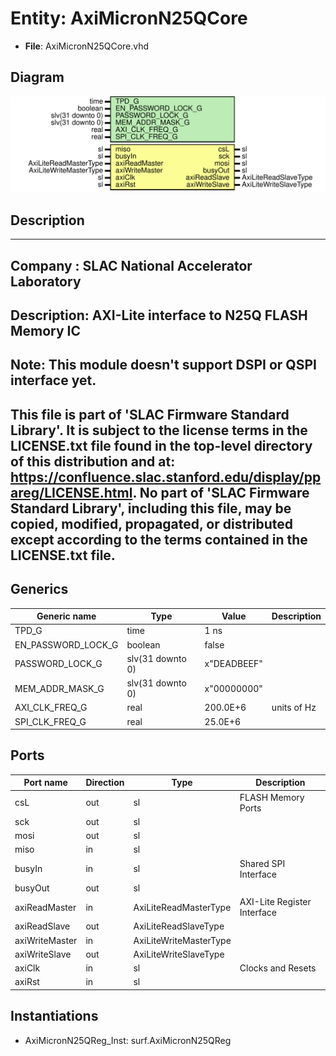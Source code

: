 # Entity: AxiMicronN25QCore

- **File**: AxiMicronN25QCore.vhd
## Diagram

![Diagram](AxiMicronN25QCore.svg "Diagram")
## Description

-----------------------------------------------------------------------------
 Company    : SLAC National Accelerator Laboratory
-----------------------------------------------------------------------------
 Description: AXI-Lite interface to N25Q FLASH Memory IC
-----------------------------------------------------------------------------
 Note: This module doesn't support DSPI or QSPI interface yet.
-----------------------------------------------------------------------------
 This file is part of 'SLAC Firmware Standard Library'.
 It is subject to the license terms in the LICENSE.txt file found in the
 top-level directory of this distribution and at:
    https://confluence.slac.stanford.edu/display/ppareg/LICENSE.html.
 No part of 'SLAC Firmware Standard Library', including this file,
 may be copied, modified, propagated, or distributed except according to
 the terms contained in the LICENSE.txt file.
-----------------------------------------------------------------------------
## Generics

| Generic name       | Type             | Value       | Description  |
| ------------------ | ---------------- | ----------- | ------------ |
| TPD_G              | time             | 1 ns        |              |
| EN_PASSWORD_LOCK_G | boolean          | false       |              |
| PASSWORD_LOCK_G    | slv(31 downto 0) | x"DEADBEEF" |              |
| MEM_ADDR_MASK_G    | slv(31 downto 0) | x"00000000" |              |
| AXI_CLK_FREQ_G     | real             | 200.0E+6    |  units of Hz |
| SPI_CLK_FREQ_G     | real             | 25.0E+6     |              |
## Ports

| Port name      | Direction | Type                   | Description                 |
| -------------- | --------- | ---------------------- | --------------------------- |
| csL            | out       | sl                     | FLASH Memory Ports          |
| sck            | out       | sl                     |                             |
| mosi           | out       | sl                     |                             |
| miso           | in        | sl                     |                             |
| busyIn         | in        | sl                     | Shared SPI Interface        |
| busyOut        | out       | sl                     |                             |
| axiReadMaster  | in        | AxiLiteReadMasterType  | AXI-Lite Register Interface |
| axiReadSlave   | out       | AxiLiteReadSlaveType   |                             |
| axiWriteMaster | in        | AxiLiteWriteMasterType |                             |
| axiWriteSlave  | out       | AxiLiteWriteSlaveType  |                             |
| axiClk         | in        | sl                     | Clocks and Resets           |
| axiRst         | in        | sl                     |                             |
## Instantiations

- AxiMicronN25QReg_Inst: surf.AxiMicronN25QReg

